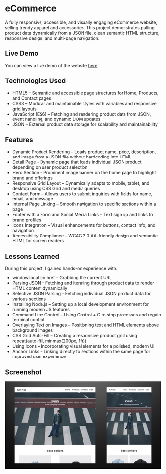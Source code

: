 # eCommerce

A fully responsive, accessible, and visually engaging eCommerce website, selling trendy apparel and accessories. This project demonstrates pulling product data dynamically from a JSON file, clean semantic HTML structure, responsive design, and multi-page navigation.

## Live Demo

You can view a live demo of the website [here](https://e-commerce-neon-xi-35.vercel.app/index.html).

## Technologies Used

- HTML5 – Semantic and accessible page structures for Home, Products, and Contact pages
- CSS3 – Modular and maintainable styles with variables and responsive grid layouts
- JavaScript (ES6) – Fetching and rendering product data from JSON, event handling, and dynamic DOM updates
- JSON – External product data storage for scalability and maintainability

## Features

- Dynamic Product Rendering – Loads product name, price, description, and image from a JSON file without hardcoding into HTML
- Detail Page - Dynamic page that loads individual JSON product depending on user product selection
- Hero Section – Prominent image banner on the home page to highlight brand and offerings
- Responsive Grid Layout – Dynamically adapts to mobile, tablet, and desktop using CSS Grid and media queries
- Contact Form – Allows users to submit inquiries with fields for name, email, and message
- Internal Page Linking – Smooth navigation to specific sections within a page
- Footer with a Form and Social Media Links – Text sign up and links to brand profiles
- Icons Integration – Visual enhancements for buttons, contact info, and navigation
- Accessibility Compliance – WCAG 2.0 AA-friendly design and semantic HTML for screen readers

## Lessons Learned

During this project, I gained hands-on experience with:
- window.location.href – Grabbing the current URL
- Parsing JSON – Fetching and iterating through product data to render HTML content dynamically
- Selective JSON Parsing - Fetching individual JSON product data for various sections
- Installing Node.js – Setting up a local development environment for running modern JS features
- Command Line Control – Using Control + C to stop processes and regain terminal control
- Overlaying Text on Images – Positioning text and HTML elements above background images
- CSS Grid Auto-Fill – Creating a responsive product grid using repeat(auto-fill, minmax(200px, 1fr))
- Using Icons – Incorporating visual elements for a polished, modern UI
- Anchor Links – Linking directly to sections within the same page for improved user experience

## Screenshot

![Screenshot 1](/images/preview.png)